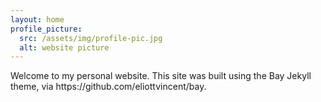 ```yaml
---
layout: home
profile_picture:
  src: /assets/img/profile-pic.jpg
  alt: website picture
---
```


<p>
  Welcome to my personal website.  This site was built using the Bay Jekyll theme, via https://github.com/eliottvincent/bay.
</p>
